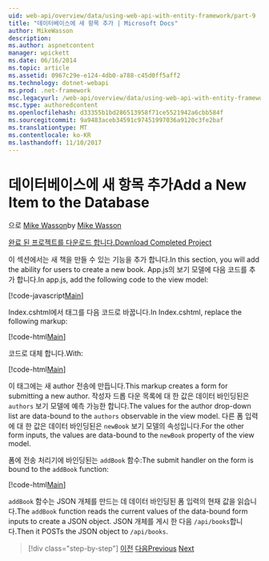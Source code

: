 ```yaml
---
uid: web-api/overview/data/using-web-api-with-entity-framework/part-9
title: "데이터베이스에 새 항목 추가 | Microsoft Docs"
author: MikeWasson
description: 
ms.author: aspnetcontent
manager: wpickett
ms.date: 06/16/2014
ms.topic: article
ms.assetid: 0967c29e-e124-4db0-a788-c45d0ff5aff2
ms.technology: dotnet-webapi
ms.prod: .net-framework
msc.legacyurl: /web-api/overview/data/using-web-api-with-entity-framework/part-9
msc.type: authoredcontent
ms.openlocfilehash: d33355b1bd286513958f71ce5521942a6cbb584f
ms.sourcegitcommit: 9a9483aceb34591c97451997036a9120c3fe2baf
ms.translationtype: MT
ms.contentlocale: ko-KR
ms.lasthandoff: 11/10/2017
---
```

<a name="add-a-new-item-to-the-database"></a><span data-ttu-id="30da5-102">데이터베이스에 새 항목 추가</span><span class="sxs-lookup"><span data-stu-id="30da5-102">Add a New Item to the Database</span></span>
====================
<span data-ttu-id="30da5-103">으로 [Mike Wasson](https://github.com/MikeWasson)</span><span class="sxs-lookup"><span data-stu-id="30da5-103">by [Mike Wasson](https://github.com/MikeWasson)</span></span>

[<span data-ttu-id="30da5-104">완료 된 프로젝트를 다운로드 합니다.</span><span class="sxs-lookup"><span data-stu-id="30da5-104">Download Completed Project</span></span>](https://github.com/MikeWasson/BookService)

<span data-ttu-id="30da5-105">이 섹션에서는 새 책을 만들 수 있는 기능을 추가 합니다.</span><span class="sxs-lookup"><span data-stu-id="30da5-105">In this section, you will add the ability for users to create a new book.</span></span> <span data-ttu-id="30da5-106">App.js의 보기 모델에 다음 코드를 추가 합니다.</span><span class="sxs-lookup"><span data-stu-id="30da5-106">In app.js, add the following code to the view model:</span></span>

[!code-javascript[Main](part-9/samples/sample1.js)]

<span data-ttu-id="30da5-107">Index.cshtml에서 태그를 다음 코드로 바꿉니다.</span><span class="sxs-lookup"><span data-stu-id="30da5-107">In Index.cshtml, replace the following markup:</span></span>

[!code-html[Main](part-9/samples/sample2.html)]

<span data-ttu-id="30da5-108">코드로 대체 합니다.</span><span class="sxs-lookup"><span data-stu-id="30da5-108">With:</span></span>

[!code-html[Main](part-9/samples/sample3.html)]

<span data-ttu-id="30da5-109">이 태그에는 새 author 전송에 만듭니다.</span><span class="sxs-lookup"><span data-stu-id="30da5-109">This markup creates a form for submitting a new author.</span></span> <span data-ttu-id="30da5-110">작성자 드롭 다운 목록에 대 한 값은 데이터 바인딩된은 `authors` 보기 모델에 예측 가능한 합니다.</span><span class="sxs-lookup"><span data-stu-id="30da5-110">The values for the author drop-down list are data-bound to the `authors` observable in the view model.</span></span> <span data-ttu-id="30da5-111">다른 폼 입력에 대 한 값은 데이터 바인딩된은 `newBook` 보기 모델의 속성입니다.</span><span class="sxs-lookup"><span data-stu-id="30da5-111">For the other form inputs, the values are data-bound to the `newBook` property of the view model.</span></span>

<span data-ttu-id="30da5-112">폼에 전송 처리기에 바인딩된는 `addBook` 함수:</span><span class="sxs-lookup"><span data-stu-id="30da5-112">The submit handler on the form is bound to the `addBook` function:</span></span>

[!code-html[Main](part-9/samples/sample4.html)]

<span data-ttu-id="30da5-113">`addBook` 함수는 JSON 개체를 만드는 데 데이터 바인딩된 폼 입력의 현재 값을 읽습니다.</span><span class="sxs-lookup"><span data-stu-id="30da5-113">The `addBook` function reads the current values of the data-bound form inputs to create a JSON object.</span></span> <span data-ttu-id="30da5-114">JSON 개체를 게시 한 다음 `/api/books`합니다.</span><span class="sxs-lookup"><span data-stu-id="30da5-114">Then it POSTs the JSON object to `/api/books`.</span></span>

>[!div class="step-by-step"]
<span data-ttu-id="30da5-115">[이전](part-8.md)
[다음](part-10.md)</span><span class="sxs-lookup"><span data-stu-id="30da5-115">[Previous](part-8.md)
[Next](part-10.md)</span></span>
